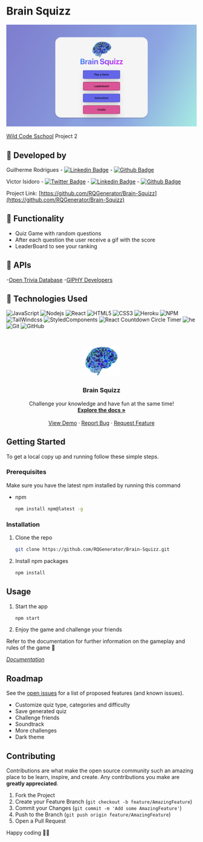 
# Brain Squizz

![Brain Squizz](./public/images/ScreenshotMenu.png)

[Wild Code Sschool](http://wildcodeschool.com) Project 2

## 👾 Developed by

Guilherme Rodrigues - [![Linkedin Badge](https://img.shields.io/badge/-guilhermerodrigues-blue?style=flat-square&logo=Linkedin&logoColor=white&link=https://www.linkedin.com/in/guilherme-rodrigues-029344162/)](https://www.linkedin.com/in/guilherme-rodrigues-029344162/) - [![Github Badge](https://img.shields.io/badge/-Guilhaxr-181717?style=flat-square&logo=Github&logoColor=white&link=https://github.com/Guilhaxr)](https://github.com/Guilhaxr)

Victor Isidoro - [![Twitter Badge](https://img.shields.io/badge/-vtr84-1572B6?style=flat-square&logo=Twitter&logoColor=white&link=https://twitter.com/vtr84)](https://twitter.com/vtr84) - [![Linkedin Badge](https://img.shields.io/badge/-victorisidoro-blue?style=flat-square&logo=Linkedin&logoColor=white&link=https://www.linkedin.com/in/victorisidoro/)](https://www.linkedin.com/in/victorisidoro/) - [![Github Badge](https://img.shields.io/badge/-vtr84-181717?style=flat-square&logo=Github&logoColor=white&link=https://www.github.com/vtr84/)](https://www.github.com/vtr84/)

Project Link: [https://github.com/RQGenerator/Brain-Squizz](https://github.com/RQGenerator/Brain-Squizz)

## 👾 Functionality

- Quiz Game with random questions
- After each question the user receive a gif with the score
- LeaderBoard to see your ranking


## 👾 APIs

-[Open Trivia Database](https://opentdb.com/)
-[GIPHY Developers](https://developers.giphy.com/)

## 👾 Technologies Used

![JavaScript](https://img.shields.io/badge/-JavaScript-black?style=flat-square&logo=javascript)
![Nodejs](https://img.shields.io/badge/-Nodejs-black?style=flat-square&logo=Node.js)
![React](https://img.shields.io/badge/-React-black?style=flat-square&logo=react)
![HTML5](https://img.shields.io/badge/-HTML5-E34F26?style=flat-square&logo=html5&logoColor=white)
![CSS3](https://img.shields.io/badge/-CSS3-1572B6?style=flat-square&logo=css3)
![Heroku](https://img.shields.io/badge/-Heroku-430098?style=flat-square&logo=heroku)
![NPM](https://www.npmjs.com/)
![TailWindcss](https://tailwindcss.com/)
![StyledComponents](https://styled-components.com/)
![React Countdown Circle Timer](https://www.npmjs.com/package/react-countdown-circle-timer)
![he](https://github.com/mathiasbynens/he)
![Git](https://img.shields.io/badge/-Git-black?style=flat-square&logo=git)
![GitHub](https://img.shields.io/badge/-GitHub-181717?style=flat-square&logo=github)


<br />
<p align="center">
  <a href="https://github.com/RQGenerator/Brain-Squizz">
    <img src="public/images/logo.png" alt="Logo" width="100" height="80">
  </a>

  <h3 align="center">Brain Squizz</h3>

  <p align="center">
    Challenge your knowledge and have fun at the same time!
    <br />
    <a href="https://github.com/RQGenerator/Brain-Squizz"><strong>Explore the docs »</strong></a>
    <br />
    <br />
    <a href="https://brain-squizz.herokuapp.com">View Demo</a>
    ·
    <a href="https://github.com/RQGenerator/Brain-Squizz/issues">Report Bug</a>
    ·
    <a href="https://github.com/RQGenerator/Brain-Squizz/issues">Request Feature</a>
  </p>
</p>

<!-- TABLE OF CONTENTS -->
<!-- <details open="open">
  <summary><h2 style="display: inline-block">Table of Contents</h2></summary>
  <ol>
    <li>
      <a href="#about-the-project">About The Project</a>
      <ul>
        <li><a href="#built-with">Built With</a></li>
      </ul>
    </li>
    <li>
      <a href="#getting-started">Getting Started</a>
      <ul>
        <li><a href="#prerequisites">Prerequisites</a></li>
        <li><a href="#installation">Installation</a></li>
      </ul>
    </li>
    <li><a href="#usage">Usage</a></li>
    <li><a href="#roadmap">Roadmap</a></li>
    <li><a href="#contributing">Contributing</a></li>
    <li><a href="#license">License</a></li>
    <li><a href="#contact">Contact</a></li>
    <li><a href="#acknowledgements">Acknowledgements</a></li>
  </ol>
</details> -->


<!-- GETTING STARTED -->

## Getting Started

To get a local copy up and running follow these simple steps.

### Prerequisites

Make sure you have the latest npm installed by running this command

- npm
  ```sh
  npm install npm@latest -g
  ```

### Installation

1. Clone the repo
   ```sh
   git clone https://github.com/RQGenerator/Brain-Squizz.git
   ```
2. Install npm packages
   ```sh
   npm install
   ```

<!-- USAGE EXAMPLES -->

## Usage

1. Start the app
   ```sh
   npm start
   ```
2. Enjoy the game and challenge your friends

Refer to the documentation for further information on the gameplay and rules of the game 🎰

_[Documentation](https://rqgenerator.github.io/Brain-Squizz/)_

<!-- ROADMAP -->

## Roadmap

See the [open issues](https://github.com/RQGenerator/Brain-Squizz/issues) for a list of proposed features (and known issues).

- Customize quiz type, categories and difficulty
- Save generated quiz
- Challenge friends
- Soundtrack
- More challenges
- Dark theme

<!-- CONTRIBUTING -->

## Contributing

Contributions are what make the open source community such an amazing place to be learn, inspire, and create. Any contributions you make are **greatly appreciated**.

1. Fork the Project
2. Create your Feature Branch (`git checkout -b feature/AmazingFeature`)
3. Commit your Changes (`git commit -m 'Add some AmazingFeature'`)
4. Push to the Branch (`git push origin feature/AmazingFeature`)
5. Open a Pull Request

Happy coding 🧑‍💻

